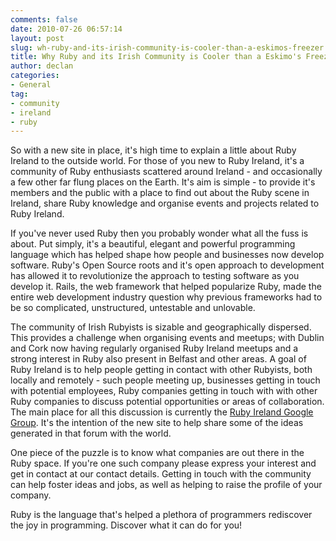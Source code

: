 ```yaml
---
comments: false
date: 2010-07-26 06:57:14
layout: post
slug: wh-ruby-and-its-irish-community-is-cooler-than-a-eskimos-freezer
title: Why Ruby and its Irish Community is Cooler than a Eskimo's Freezer...
author: declan
categories:
- General
tag:
- community
- ireland
- ruby
---
```


So with a new site in place, it's high time to explain a little about Ruby Ireland to the outside world. For those of you new to Ruby Ireland, it's a community of Ruby enthusiasts scattered around Ireland - and occasionally a few other far flung places on the Earth. It's aim is simple - to provide it's members and the public with a place to find out about the Ruby scene in Ireland, share Ruby knowledge and organise events and projects related to Ruby Ireland.

If you've never used Ruby then you probably wonder what all the fuss is about. Put simply, it's a beautiful, elegant and powerful programming language which has helped shape how people and businesses now develop software. Ruby's Open Source roots and it's open approach to development has allowed it to revolutionize the approach to testing software as you develop it. Rails, the web framework that helped popularize Ruby, made the entire web development industry question why previous frameworks had to be so complicated, unstructured, untestable and unlovable.

The community of Irish Rubyists is sizable and geographically dispersed. This provides a challenge when organising events and meetups; with Dublin and Cork now having regularly organised Ruby Ireland meetups and a strong interest in Ruby also present in Belfast and other areas. A goal of Ruby Ireland is to help people getting in contact with other Rubyists, both locally and remotely - such people meeting up, businesses getting in touch with potential employees, Ruby companies getting in touch with with other Ruby companies to discuss potential opportunities or areas of collaboration. The main place for all this discussion is currently the [Ruby Ireland Google Group](http://groups.google.ie/group/ruby_ireland). It's the intention of the new site to help share some of the ideas generated in that forum with the world.

One piece of the puzzle is to know what companies are out there in the Ruby space. If you're one such company please express your interest and get in contact at our contact details. Getting in touch with the community can help foster ideas and jobs, as well as helping to raise the profile of your company.

Ruby is the language that's helped a plethora of programmers rediscover the joy in programming. Discover what it can do for you!
